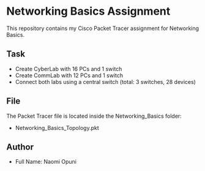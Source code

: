 # Networking Basics Assignment

This repository contains my Cisco Packet Tracer assignment for Networking Basics.

## Task
- Create CyberLab with 16 PCs and 1 switch  
- Create CommLab with 12 PCs and 1 switch  
- Connect both labs using a central switch (total: 3 switches, 28 devices)  

## File
The Packet Tracer file is located inside the Networking_Basics folder:
- Networking_Basics_Topology.pkt

## Author
- Full Name: Naomi Opuni
